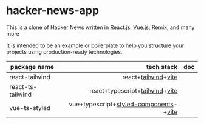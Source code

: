 # hacker-news-app
This is a clone of Hacker News written in  React.js, Vue.js, Remix, and many more

It is intended to be an example or boilerplate to help you structure your projects using production-ready technologies.



| package name        | tech stack  |  doc  |
| --------   | -----:  | :----:  |
| react-tailwind    | react+[tailwind][1]+[vite][2] |        |
| react-ts-tailwind        |   react+typescript+[tailwind][3]+[vite][2]   |      |
| vue-ts-styled       |   vue+typescript+[styled-components][4]-+[vite][2]   |   |


  [1]: https://tailwindcss.com/
  [2]: https://vitejs.dev/
  [3]: https://tailwindcss.com/
  [4]: https://styled-components.com/
